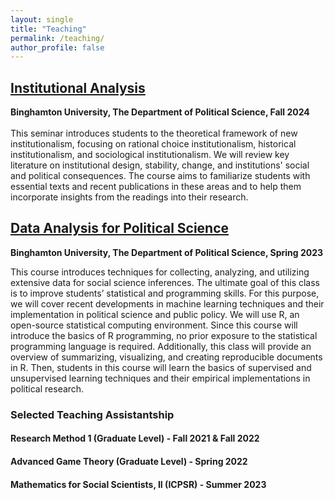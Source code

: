 ```yaml
---
layout: single
title: "Teaching"
permalink: /teaching/
author_profile: false
---
```


## <a href="/files/institutional_analysis_syllabus.pdf" target="_blank"> Institutional Analysis</a>
**Binghamton University, The Department of Political Science, Fall 2024** <br><br>
This seminar introduces students to the theoretical framework of new institutionalism, focusing on rational choice institutionalism, historical institutionalism, and sociological institutionalism. We will review key literature on institutional design, stability, change, and institutions' social and political consequences. The course aims to familiarize students with essential texts and recent publications in these areas and to help them incorporate insights from the readings into their research.  

## <a href="/files/data_analysis_syllabus.pdf" target="_blank">Data Analysis for Political Science</a>
**Binghamton University, The Department of Political Science, Spring 2023**

This course introduces techniques for collecting, analyzing, and utilizing extensive data for social science inferences. The ultimate goal of this class is to improve students’ statistical and programming skills. For this purpose, we will cover recent developments in machine learning techniques and their implementation in political science and public policy. 
We will use R, an open-source statistical computing environment. Since this course will introduce the basics of R programming, no prior exposure to the statistical programming language is required. Additionally, this class will provide an overview of summarizing, visualizing, and creating reproducible documents in R. Then, students in this course will learn the basics of supervised and unsupervised learning techniques and their empirical implementations in political research.

### Selected Teaching Assistantship
#### Research Method 1 (Graduate Level) - Fall 2021 & Fall 2022
#### Advanced Game Theory (Graduate Level) - Spring 2022
#### Mathematics for Social Scientists, II (ICPSR) - Summer 2023

